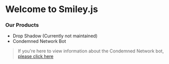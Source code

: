 <meta charset="UTF-8" />
<link rel="stylesheet" href="/privacy.css" />
<meta name="robots" content="noindex, nofollow, noarchive, nocache, nosnippet, noimageindex">
<meta name="viewport" content="width=device-width, initial-scale=1.0" />

# Welcome to Smiley.js

### Our Products
* Drop Shadow (Currently not maintained)
* Condemned Network Bot

> If you're here to view information about the Condemned Network bot, [please click here](./bot/condemned/menu.md)